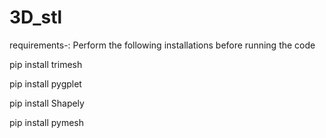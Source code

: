 # 3D_stl
requirements-:
Perform the following installations before running the code

pip install trimesh

pip install pygplet

pip install Shapely

pip install pymesh
